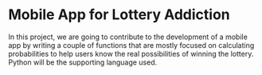 # Mobile App for Lottery Addiction

In this project, we are going to contribute to the development of a mobile app by writing a couple of functions that are mostly focused on calculating probabilities to help users know the real possibilities of winning the lottery. Python will be the supporting language used.

